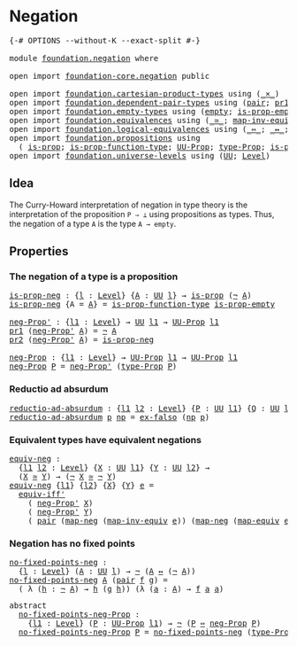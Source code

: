 # Negation

<pre class="Agda"><a id="21" class="Symbol">{-#</a> <a id="25" class="Keyword">OPTIONS</a> <a id="33" class="Pragma">--without-K</a> <a id="45" class="Pragma">--exact-split</a> <a id="59" class="Symbol">#-}</a>

<a id="64" class="Keyword">module</a> <a id="71" href="foundation.negation.html" class="Module">foundation.negation</a> <a id="91" class="Keyword">where</a>

<a id="98" class="Keyword">open</a> <a id="103" class="Keyword">import</a> <a id="110" href="foundation-core.negation.html" class="Module">foundation-core.negation</a> <a id="135" class="Keyword">public</a>

<a id="143" class="Keyword">open</a> <a id="148" class="Keyword">import</a> <a id="155" href="foundation.cartesian-product-types.html" class="Module">foundation.cartesian-product-types</a> <a id="190" class="Keyword">using</a> <a id="196" class="Symbol">(</a><a id="197" href="foundation-core.cartesian-product-types.html#590" class="Function Operator">_×_</a><a id="200" class="Symbol">)</a>
<a id="202" class="Keyword">open</a> <a id="207" class="Keyword">import</a> <a id="214" href="foundation.dependent-pair-types.html" class="Module">foundation.dependent-pair-types</a> <a id="246" class="Keyword">using</a> <a id="252" class="Symbol">(</a><a id="253" href="foundation-core.dependent-pair-types.html#588" class="InductiveConstructor">pair</a><a id="257" class="Symbol">;</a> <a id="259" href="foundation-core.dependent-pair-types.html#605" class="Field">pr1</a><a id="262" class="Symbol">;</a> <a id="264" href="foundation-core.dependent-pair-types.html#617" class="Field">pr2</a><a id="267" class="Symbol">)</a>
<a id="269" class="Keyword">open</a> <a id="274" class="Keyword">import</a> <a id="281" href="foundation.empty-types.html" class="Module">foundation.empty-types</a> <a id="304" class="Keyword">using</a> <a id="310" class="Symbol">(</a><a id="311" href="foundation-core.empty-types.html#1057" class="Datatype">empty</a><a id="316" class="Symbol">;</a> <a id="318" href="foundation-core.empty-types.html#2377" class="Function">is-prop-empty</a><a id="331" class="Symbol">;</a> <a id="333" href="foundation-core.empty-types.html#1160" class="Function">ex-falso</a><a id="341" class="Symbol">)</a>
<a id="343" class="Keyword">open</a> <a id="348" class="Keyword">import</a> <a id="355" href="foundation.equivalences.html" class="Module">foundation.equivalences</a> <a id="379" class="Keyword">using</a> <a id="385" class="Symbol">(</a><a id="386" href="foundation-core.equivalences.html#1621" class="Function Operator">_≃_</a><a id="389" class="Symbol">;</a> <a id="391" href="foundation-core.equivalences.html#5036" class="Function">map-inv-equiv</a><a id="404" class="Symbol">;</a> <a id="406" href="foundation-core.equivalences.html#1821" class="Function">map-equiv</a><a id="415" class="Symbol">)</a>
<a id="417" class="Keyword">open</a> <a id="422" class="Keyword">import</a> <a id="429" href="foundation.logical-equivalences.html" class="Module">foundation.logical-equivalences</a> <a id="461" class="Keyword">using</a> <a id="467" class="Symbol">(</a><a id="468" href="foundation-core.logical-equivalences.html#1038" class="Function Operator">_⇔_</a><a id="471" class="Symbol">;</a> <a id="473" href="foundation-core.logical-equivalences.html#899" class="Function Operator">_↔_</a><a id="476" class="Symbol">;</a> <a id="478" href="foundation-core.logical-equivalences.html#1529" class="Function">equiv-iff&#39;</a><a id="488" class="Symbol">)</a>
<a id="490" class="Keyword">open</a> <a id="495" class="Keyword">import</a> <a id="502" href="foundation.propositions.html" class="Module">foundation.propositions</a> <a id="526" class="Keyword">using</a>
  <a id="534" class="Symbol">(</a> <a id="536" href="foundation-core.propositions.html#1309" class="Function">is-prop</a><a id="543" class="Symbol">;</a> <a id="545" href="foundation-core.propositions.html#7833" class="Function">is-prop-function-type</a><a id="566" class="Symbol">;</a> <a id="568" href="foundation-core.propositions.html#1393" class="Function">UU-Prop</a><a id="575" class="Symbol">;</a> <a id="577" href="foundation-core.propositions.html#1495" class="Function">type-Prop</a><a id="586" class="Symbol">;</a> <a id="588" href="foundation-core.propositions.html#1562" class="Function">is-prop-type-Prop</a><a id="605" class="Symbol">)</a>
<a id="607" class="Keyword">open</a> <a id="612" class="Keyword">import</a> <a id="619" href="foundation.universe-levels.html" class="Module">foundation.universe-levels</a> <a id="646" class="Keyword">using</a> <a id="652" class="Symbol">(</a><a id="653" href="foundation-core.universe-levels.html#235" class="Primitive">UU</a><a id="655" class="Symbol">;</a> <a id="657" href="Agda.Primitive.html#597" class="Postulate">Level</a><a id="662" class="Symbol">)</a>
</pre>
## Idea

The Curry-Howard interpretation of negation in type theory is the interpretation of the proposition `P ⇒ ⊥` using propositions as types. Thus, the negation of a type `A` is the type `A → empty`.

## Properties

### The negation of a type is a proposition

<pre class="Agda"><a id="is-prop-neg"></a><a id="942" href="foundation.negation.html#942" class="Function">is-prop-neg</a> <a id="954" class="Symbol">:</a> <a id="956" class="Symbol">{</a><a id="957" href="foundation.negation.html#957" class="Bound">l</a> <a id="959" class="Symbol">:</a> <a id="961" href="Agda.Primitive.html#597" class="Postulate">Level</a><a id="966" class="Symbol">}</a> <a id="968" class="Symbol">{</a><a id="969" href="foundation.negation.html#969" class="Bound">A</a> <a id="971" class="Symbol">:</a> <a id="973" href="foundation-core.universe-levels.html#235" class="Primitive">UU</a> <a id="976" href="foundation.negation.html#957" class="Bound">l</a><a id="977" class="Symbol">}</a> <a id="979" class="Symbol">→</a> <a id="981" href="foundation-core.propositions.html#1309" class="Function">is-prop</a> <a id="989" class="Symbol">(</a><a id="990" href="foundation-core.negation.html#465" class="Function">¬</a> <a id="992" href="foundation.negation.html#969" class="Bound">A</a><a id="993" class="Symbol">)</a>
<a id="995" href="foundation.negation.html#942" class="Function">is-prop-neg</a> <a id="1007" class="Symbol">{</a><a id="1008" class="Argument">A</a> <a id="1010" class="Symbol">=</a> <a id="1012" href="foundation.negation.html#1012" class="Bound">A</a><a id="1013" class="Symbol">}</a> <a id="1015" class="Symbol">=</a> <a id="1017" href="foundation-core.propositions.html#7833" class="Function">is-prop-function-type</a> <a id="1039" href="foundation-core.empty-types.html#2377" class="Function">is-prop-empty</a>

<a id="neg-Prop&#39;"></a><a id="1054" href="foundation.negation.html#1054" class="Function">neg-Prop&#39;</a> <a id="1064" class="Symbol">:</a> <a id="1066" class="Symbol">{</a><a id="1067" href="foundation.negation.html#1067" class="Bound">l1</a> <a id="1070" class="Symbol">:</a> <a id="1072" href="Agda.Primitive.html#597" class="Postulate">Level</a><a id="1077" class="Symbol">}</a> <a id="1079" class="Symbol">→</a> <a id="1081" href="foundation-core.universe-levels.html#235" class="Primitive">UU</a> <a id="1084" href="foundation.negation.html#1067" class="Bound">l1</a> <a id="1087" class="Symbol">→</a> <a id="1089" href="foundation-core.propositions.html#1393" class="Function">UU-Prop</a> <a id="1097" href="foundation.negation.html#1067" class="Bound">l1</a>
<a id="1100" href="foundation-core.dependent-pair-types.html#605" class="Field">pr1</a> <a id="1104" class="Symbol">(</a><a id="1105" href="foundation.negation.html#1054" class="Function">neg-Prop&#39;</a> <a id="1115" href="foundation.negation.html#1115" class="Bound">A</a><a id="1116" class="Symbol">)</a> <a id="1118" class="Symbol">=</a> <a id="1120" href="foundation-core.negation.html#465" class="Function">¬</a> <a id="1122" href="foundation.negation.html#1115" class="Bound">A</a>
<a id="1124" href="foundation-core.dependent-pair-types.html#617" class="Field">pr2</a> <a id="1128" class="Symbol">(</a><a id="1129" href="foundation.negation.html#1054" class="Function">neg-Prop&#39;</a> <a id="1139" href="foundation.negation.html#1139" class="Bound">A</a><a id="1140" class="Symbol">)</a> <a id="1142" class="Symbol">=</a> <a id="1144" href="foundation.negation.html#942" class="Function">is-prop-neg</a>

<a id="neg-Prop"></a><a id="1157" href="foundation.negation.html#1157" class="Function">neg-Prop</a> <a id="1166" class="Symbol">:</a> <a id="1168" class="Symbol">{</a><a id="1169" href="foundation.negation.html#1169" class="Bound">l1</a> <a id="1172" class="Symbol">:</a> <a id="1174" href="Agda.Primitive.html#597" class="Postulate">Level</a><a id="1179" class="Symbol">}</a> <a id="1181" class="Symbol">→</a> <a id="1183" href="foundation-core.propositions.html#1393" class="Function">UU-Prop</a> <a id="1191" href="foundation.negation.html#1169" class="Bound">l1</a> <a id="1194" class="Symbol">→</a> <a id="1196" href="foundation-core.propositions.html#1393" class="Function">UU-Prop</a> <a id="1204" href="foundation.negation.html#1169" class="Bound">l1</a>
<a id="1207" href="foundation.negation.html#1157" class="Function">neg-Prop</a> <a id="1216" href="foundation.negation.html#1216" class="Bound">P</a> <a id="1218" class="Symbol">=</a> <a id="1220" href="foundation.negation.html#1054" class="Function">neg-Prop&#39;</a> <a id="1230" class="Symbol">(</a><a id="1231" href="foundation-core.propositions.html#1495" class="Function">type-Prop</a> <a id="1241" href="foundation.negation.html#1216" class="Bound">P</a><a id="1242" class="Symbol">)</a>
</pre>
### Reductio ad absurdum

<pre class="Agda"><a id="reductio-ad-absurdum"></a><a id="1283" href="foundation.negation.html#1283" class="Function">reductio-ad-absurdum</a> <a id="1304" class="Symbol">:</a> <a id="1306" class="Symbol">{</a><a id="1307" href="foundation.negation.html#1307" class="Bound">l1</a> <a id="1310" href="foundation.negation.html#1310" class="Bound">l2</a> <a id="1313" class="Symbol">:</a> <a id="1315" href="Agda.Primitive.html#597" class="Postulate">Level</a><a id="1320" class="Symbol">}</a> <a id="1322" class="Symbol">{</a><a id="1323" href="foundation.negation.html#1323" class="Bound">P</a> <a id="1325" class="Symbol">:</a> <a id="1327" href="foundation-core.universe-levels.html#235" class="Primitive">UU</a> <a id="1330" href="foundation.negation.html#1307" class="Bound">l1</a><a id="1332" class="Symbol">}</a> <a id="1334" class="Symbol">{</a><a id="1335" href="foundation.negation.html#1335" class="Bound">Q</a> <a id="1337" class="Symbol">:</a> <a id="1339" href="foundation-core.universe-levels.html#235" class="Primitive">UU</a> <a id="1342" href="foundation.negation.html#1310" class="Bound">l2</a><a id="1344" class="Symbol">}</a> <a id="1346" class="Symbol">→</a> <a id="1348" href="foundation.negation.html#1323" class="Bound">P</a> <a id="1350" class="Symbol">→</a> <a id="1352" href="foundation-core.negation.html#465" class="Function">¬</a> <a id="1354" href="foundation.negation.html#1323" class="Bound">P</a> <a id="1356" class="Symbol">→</a> <a id="1358" href="foundation.negation.html#1335" class="Bound">Q</a>
<a id="1360" href="foundation.negation.html#1283" class="Function">reductio-ad-absurdum</a> <a id="1381" href="foundation.negation.html#1381" class="Bound">p</a> <a id="1383" href="foundation.negation.html#1383" class="Bound">np</a> <a id="1386" class="Symbol">=</a> <a id="1388" href="foundation-core.empty-types.html#1160" class="Function">ex-falso</a> <a id="1397" class="Symbol">(</a><a id="1398" href="foundation.negation.html#1383" class="Bound">np</a> <a id="1401" href="foundation.negation.html#1381" class="Bound">p</a><a id="1402" class="Symbol">)</a>
</pre>
### Equivalent types have equivalent negations

<pre class="Agda"><a id="equiv-neg"></a><a id="1465" href="foundation.negation.html#1465" class="Function">equiv-neg</a> <a id="1475" class="Symbol">:</a>
  <a id="1479" class="Symbol">{</a><a id="1480" href="foundation.negation.html#1480" class="Bound">l1</a> <a id="1483" href="foundation.negation.html#1483" class="Bound">l2</a> <a id="1486" class="Symbol">:</a> <a id="1488" href="Agda.Primitive.html#597" class="Postulate">Level</a><a id="1493" class="Symbol">}</a> <a id="1495" class="Symbol">{</a><a id="1496" href="foundation.negation.html#1496" class="Bound">X</a> <a id="1498" class="Symbol">:</a> <a id="1500" href="foundation-core.universe-levels.html#235" class="Primitive">UU</a> <a id="1503" href="foundation.negation.html#1480" class="Bound">l1</a><a id="1505" class="Symbol">}</a> <a id="1507" class="Symbol">{</a><a id="1508" href="foundation.negation.html#1508" class="Bound">Y</a> <a id="1510" class="Symbol">:</a> <a id="1512" href="foundation-core.universe-levels.html#235" class="Primitive">UU</a> <a id="1515" href="foundation.negation.html#1483" class="Bound">l2</a><a id="1517" class="Symbol">}</a> <a id="1519" class="Symbol">→</a>
  <a id="1523" class="Symbol">(</a><a id="1524" href="foundation.negation.html#1496" class="Bound">X</a> <a id="1526" href="foundation-core.equivalences.html#1621" class="Function Operator">≃</a> <a id="1528" href="foundation.negation.html#1508" class="Bound">Y</a><a id="1529" class="Symbol">)</a> <a id="1531" class="Symbol">→</a> <a id="1533" class="Symbol">(</a><a id="1534" href="foundation-core.negation.html#465" class="Function">¬</a> <a id="1536" href="foundation.negation.html#1496" class="Bound">X</a> <a id="1538" href="foundation-core.equivalences.html#1621" class="Function Operator">≃</a> <a id="1540" href="foundation-core.negation.html#465" class="Function">¬</a> <a id="1542" href="foundation.negation.html#1508" class="Bound">Y</a><a id="1543" class="Symbol">)</a>
<a id="1545" href="foundation.negation.html#1465" class="Function">equiv-neg</a> <a id="1555" class="Symbol">{</a><a id="1556" href="foundation.negation.html#1556" class="Bound">l1</a><a id="1558" class="Symbol">}</a> <a id="1560" class="Symbol">{</a><a id="1561" href="foundation.negation.html#1561" class="Bound">l2</a><a id="1563" class="Symbol">}</a> <a id="1565" class="Symbol">{</a><a id="1566" href="foundation.negation.html#1566" class="Bound">X</a><a id="1567" class="Symbol">}</a> <a id="1569" class="Symbol">{</a><a id="1570" href="foundation.negation.html#1570" class="Bound">Y</a><a id="1571" class="Symbol">}</a> <a id="1573" href="foundation.negation.html#1573" class="Bound">e</a> <a id="1575" class="Symbol">=</a>
  <a id="1579" href="foundation-core.logical-equivalences.html#1529" class="Function">equiv-iff&#39;</a>
    <a id="1594" class="Symbol">(</a> <a id="1596" href="foundation.negation.html#1054" class="Function">neg-Prop&#39;</a> <a id="1606" href="foundation.negation.html#1566" class="Bound">X</a><a id="1607" class="Symbol">)</a>
    <a id="1613" class="Symbol">(</a> <a id="1615" href="foundation.negation.html#1054" class="Function">neg-Prop&#39;</a> <a id="1625" href="foundation.negation.html#1570" class="Bound">Y</a><a id="1626" class="Symbol">)</a>
    <a id="1632" class="Symbol">(</a> <a id="1634" href="foundation-core.dependent-pair-types.html#588" class="InductiveConstructor">pair</a> <a id="1639" class="Symbol">(</a><a id="1640" href="foundation-core.negation.html#512" class="Function">map-neg</a> <a id="1648" class="Symbol">(</a><a id="1649" href="foundation-core.equivalences.html#5036" class="Function">map-inv-equiv</a> <a id="1663" href="foundation.negation.html#1573" class="Bound">e</a><a id="1664" class="Symbol">))</a> <a id="1667" class="Symbol">(</a><a id="1668" href="foundation-core.negation.html#512" class="Function">map-neg</a> <a id="1676" class="Symbol">(</a><a id="1677" href="foundation-core.equivalences.html#1821" class="Function">map-equiv</a> <a id="1687" href="foundation.negation.html#1573" class="Bound">e</a><a id="1688" class="Symbol">)))</a>
</pre>
### Negation has no fixed points

<pre class="Agda"><a id="no-fixed-points-neg"></a><a id="1739" href="foundation.negation.html#1739" class="Function">no-fixed-points-neg</a> <a id="1759" class="Symbol">:</a>
  <a id="1763" class="Symbol">{</a><a id="1764" href="foundation.negation.html#1764" class="Bound">l</a> <a id="1766" class="Symbol">:</a> <a id="1768" href="Agda.Primitive.html#597" class="Postulate">Level</a><a id="1773" class="Symbol">}</a> <a id="1775" class="Symbol">(</a><a id="1776" href="foundation.negation.html#1776" class="Bound">A</a> <a id="1778" class="Symbol">:</a> <a id="1780" href="foundation-core.universe-levels.html#235" class="Primitive">UU</a> <a id="1783" href="foundation.negation.html#1764" class="Bound">l</a><a id="1784" class="Symbol">)</a> <a id="1786" class="Symbol">→</a> <a id="1788" href="foundation-core.negation.html#465" class="Function">¬</a> <a id="1790" class="Symbol">(</a><a id="1791" href="foundation.negation.html#1776" class="Bound">A</a> <a id="1793" href="foundation-core.logical-equivalences.html#899" class="Function Operator">↔</a> <a id="1795" class="Symbol">(</a><a id="1796" href="foundation-core.negation.html#465" class="Function">¬</a> <a id="1798" href="foundation.negation.html#1776" class="Bound">A</a><a id="1799" class="Symbol">))</a>
<a id="1802" href="foundation.negation.html#1739" class="Function">no-fixed-points-neg</a> <a id="1822" href="foundation.negation.html#1822" class="Bound">A</a> <a id="1824" class="Symbol">(</a><a id="1825" href="foundation-core.dependent-pair-types.html#588" class="InductiveConstructor">pair</a> <a id="1830" href="foundation.negation.html#1830" class="Bound">f</a> <a id="1832" href="foundation.negation.html#1832" class="Bound">g</a><a id="1833" class="Symbol">)</a> <a id="1835" class="Symbol">=</a>
  <a id="1839" class="Symbol">(</a> <a id="1841" class="Symbol">λ</a> <a id="1843" class="Symbol">(</a><a id="1844" href="foundation.negation.html#1844" class="Bound">h</a> <a id="1846" class="Symbol">:</a> <a id="1848" href="foundation-core.negation.html#465" class="Function">¬</a> <a id="1850" href="foundation.negation.html#1822" class="Bound">A</a><a id="1851" class="Symbol">)</a> <a id="1853" class="Symbol">→</a> <a id="1855" href="foundation.negation.html#1844" class="Bound">h</a> <a id="1857" class="Symbol">(</a><a id="1858" href="foundation.negation.html#1832" class="Bound">g</a> <a id="1860" href="foundation.negation.html#1844" class="Bound">h</a><a id="1861" class="Symbol">))</a> <a id="1864" class="Symbol">(λ</a> <a id="1867" class="Symbol">(</a><a id="1868" href="foundation.negation.html#1868" class="Bound">a</a> <a id="1870" class="Symbol">:</a> <a id="1872" href="foundation.negation.html#1822" class="Bound">A</a><a id="1873" class="Symbol">)</a> <a id="1875" class="Symbol">→</a> <a id="1877" href="foundation.negation.html#1830" class="Bound">f</a> <a id="1879" href="foundation.negation.html#1868" class="Bound">a</a> <a id="1881" href="foundation.negation.html#1868" class="Bound">a</a><a id="1882" class="Symbol">)</a>
</pre>
<pre class="Agda"><a id="1897" class="Keyword">abstract</a>
  <a id="no-fixed-points-neg-Prop"></a><a id="1908" href="foundation.negation.html#1908" class="Function">no-fixed-points-neg-Prop</a> <a id="1933" class="Symbol">:</a>
    <a id="1939" class="Symbol">{</a><a id="1940" href="foundation.negation.html#1940" class="Bound">l1</a> <a id="1943" class="Symbol">:</a> <a id="1945" href="Agda.Primitive.html#597" class="Postulate">Level</a><a id="1950" class="Symbol">}</a> <a id="1952" class="Symbol">(</a><a id="1953" href="foundation.negation.html#1953" class="Bound">P</a> <a id="1955" class="Symbol">:</a> <a id="1957" href="foundation-core.propositions.html#1393" class="Function">UU-Prop</a> <a id="1965" href="foundation.negation.html#1940" class="Bound">l1</a><a id="1967" class="Symbol">)</a> <a id="1969" class="Symbol">→</a> <a id="1971" href="foundation-core.negation.html#465" class="Function">¬</a> <a id="1973" class="Symbol">(</a><a id="1974" href="foundation.negation.html#1953" class="Bound">P</a> <a id="1976" href="foundation-core.logical-equivalences.html#1038" class="Function Operator">⇔</a> <a id="1978" href="foundation.negation.html#1157" class="Function">neg-Prop</a> <a id="1987" href="foundation.negation.html#1953" class="Bound">P</a><a id="1988" class="Symbol">)</a>
  <a id="1992" href="foundation.negation.html#1908" class="Function">no-fixed-points-neg-Prop</a> <a id="2017" href="foundation.negation.html#2017" class="Bound">P</a> <a id="2019" class="Symbol">=</a> <a id="2021" href="foundation.negation.html#1739" class="Function">no-fixed-points-neg</a> <a id="2041" class="Symbol">(</a><a id="2042" href="foundation-core.propositions.html#1495" class="Function">type-Prop</a> <a id="2052" href="foundation.negation.html#2017" class="Bound">P</a><a id="2053" class="Symbol">)</a>
</pre>